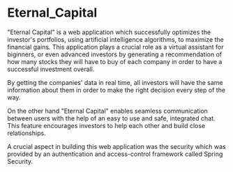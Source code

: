 # Eternal_Capital

"Eternal Capital" is a web application which successfully optimizes the investor's portfolios, using artificial intelligence algorithms, to maximize the financial gains.
This application plays a crucial role as a virtual assistant for biginners, or even advanced investors by generating a recommendation of how many stocks they will have to buy of each company in order to have a successful investment overall.

By getting the companies' data in real time, all investors will have the same information about them in order to make the right decision every step of the way.

On the other hand "Eternal Capital" enables seamless communication between users with the help of an easy to use and safe, integrated chat. This feature encourages investors to help each other and build close relationships.

A crucial aspect in building this web application was the security which was provided by an authentication and access-control framework called Spring Security.
